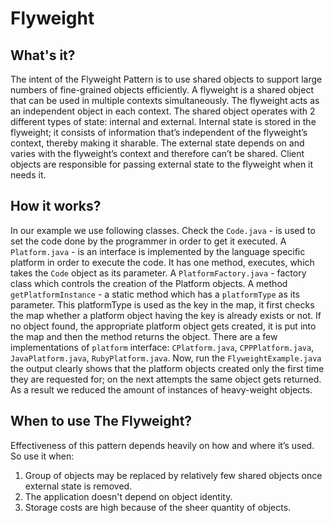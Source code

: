 # Flyweight

## What's it?
The intent of the Flyweight Pattern is to use shared objects to support 
large numbers of fine-grained objects efficiently.
A flyweight is a shared object that can be used in multiple contexts simultaneously.
The flyweight acts as an independent object in each context. 
The shared object operates with 2 different types of state: internal and external. 
Internal state is stored in the flyweight; it consists of information 
that’s independent of the flyweight’s context, thereby making it sharable.
The external state depends on and varies with the flyweight’s context 
and therefore can’t be shared.
Client objects are responsible for passing external state to the flyweight when it needs it.

## How it works?
In our example we use following classes. Check the `Code.java` - is used to set
the code done by the programmer in order to get it executed. A `Platform.java` - is an interface 
is implemented by the language specific platform in order to execute the code. 
It has one method, executes, which takes the `Code` object as its parameter.
A `PlatformFactory.java` - factory class which controls the creation of the Platform objects.
A method `getPlatformInstance` - a static method which has a `platformType` as its parameter.
This platformType is used as the key in the map, it first checks the map whether
a platform object having the key is already exists or not.
If no object found, the appropriate platform object gets created, it is put into the map
and then the method returns the object. There are a few implementations of `platform` 
interface: `CPlatform.java`, `CPPPlatform.java`, `JavaPlatform.java`, `RubyPlatform.java`. 
Now, run the `FlyweightExample.java` the output clearly shows that the platform objects created only the first time
they are requested for; on the next attempts the same object gets returned.
As a result we reduced the amount of instances of heavy-weight objects.


## When to use The Flyweight?
Effectiveness of this pattern depends heavily on how and where it’s used.
So use it when:

1. Group of objects may be replaced by relatively few shared objects once external state is removed.
2. The application doesn't depend on object identity.
3. Storage costs are high because of the sheer quantity of objects.
